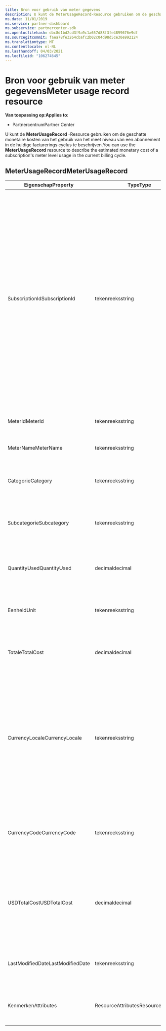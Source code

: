 ```yaml
---
title: Bron voor gebruik van meter gegevens
description: U kunt de MeterUsageRecord-Resource gebruiken om de geschatte monetaire kosten van het gebruik van het meet niveau van een abonnement in de huidige facturerings cyclus te beschrijven.
ms.date: 11/01/2019
ms.service: partner-dashboard
ms.subservice: partnercenter-sdk
ms.openlocfilehash: dbc8d1bd2cd3f9a9c1a657d88f3fe4899676e9df
ms.sourcegitcommit: faea78fe3264cbafc2b02c04d98d5ce30e992124
ms.translationtype: MT
ms.contentlocale: nl-NL
ms.lasthandoff: 04/03/2021
ms.locfileid: "106274645"
---
```

# <a name="meter-usage-record-resource"></a><span data-ttu-id="9fddc-103">Bron voor gebruik van meter gegevens</span><span class="sxs-lookup"><span data-stu-id="9fddc-103">Meter usage record resource</span></span>

<span data-ttu-id="9fddc-104">**Van toepassing op:**</span><span class="sxs-lookup"><span data-stu-id="9fddc-104">**Applies to:**</span></span>

- <span data-ttu-id="9fddc-105">Partnercentrum</span><span class="sxs-lookup"><span data-stu-id="9fddc-105">Partner Center</span></span>

<span data-ttu-id="9fddc-106">U kunt de **MeterUsageRecord** -Resource gebruiken om de geschatte monetaire kosten van het gebruik van het meet niveau van een abonnement in de huidige facturerings cyclus te beschrijven.</span><span class="sxs-lookup"><span data-stu-id="9fddc-106">You can use the **MeterUsageRecord** resource to describe the estimated monetary cost of a subscription's meter level usage in the current billing cycle.</span></span>

## <a name="meterusagerecord"></a><span data-ttu-id="9fddc-107">MeterUsageRecord</span><span class="sxs-lookup"><span data-stu-id="9fddc-107">MeterUsageRecord</span></span>

| <span data-ttu-id="9fddc-108">Eigenschap</span><span class="sxs-lookup"><span data-stu-id="9fddc-108">Property</span></span>         | <span data-ttu-id="9fddc-109">Type</span><span class="sxs-lookup"><span data-stu-id="9fddc-109">Type</span></span>               | <span data-ttu-id="9fddc-110">Beschrijving</span><span class="sxs-lookup"><span data-stu-id="9fddc-110">Description</span></span>                                                                                                                                                                                                                                                                                                                                                                                         |
|------------------|--------------------|-----------------------------------------------------------------------------------------------------------------------------------------------------------------------------------------------------------------------------------------------------------------------------------------------------------------------------------------------------------------------------------------------------|
| <span data-ttu-id="9fddc-111">SubscriptionId</span><span class="sxs-lookup"><span data-stu-id="9fddc-111">SubscriptionId</span></span>   | <span data-ttu-id="9fddc-112">tekenreeks</span><span class="sxs-lookup"><span data-stu-id="9fddc-112">string</span></span>             | <span data-ttu-id="9fddc-113">Een GUID die overeenkomt met de id van een partner centrum- [abonnements resource](subscription-resources.md#subscription), die een Microsoft Azure (MS-AZR-0145P) of een Azure-abonnement vertegenwoordigt.</span><span class="sxs-lookup"><span data-stu-id="9fddc-113">A GUID corresponding to the identifier of a Partner Center [subscription resource](subscription-resources.md#subscription), which represents a Microsoft Azure (MS-AZR-0145P) subscription or an Azure plan.</span></span> <span data-ttu-id="9fddc-114">Voor Microsoft Azure (MS-AZR-0145P)-abonnementen is deze waarde de commerce-abonnements-id.</span><span class="sxs-lookup"><span data-stu-id="9fddc-114">For Microsoft Azure (MS-AZR-0145P) subscriptions,, this value is the commerce subscription identifier.</span></span> <span data-ttu-id="9fddc-115">Voor Azure-plannen voor abonnements abonnementen is deze waarde de Azure plan-id.</span><span class="sxs-lookup"><span data-stu-id="9fddc-115">For Azure plan subscription resources, this value is the Azure plan identifier.</span></span> |
| <span data-ttu-id="9fddc-116">MeterId</span><span class="sxs-lookup"><span data-stu-id="9fddc-116">MeterId</span></span>          | <span data-ttu-id="9fddc-117">tekenreeks</span><span class="sxs-lookup"><span data-stu-id="9fddc-117">string</span></span>             | <span data-ttu-id="9fddc-118">Hiermee wordt de meter-id opgehaald of ingesteld.</span><span class="sxs-lookup"><span data-stu-id="9fddc-118">Gets or sets the meter identifier.</span></span>                                                                                                                                                                                                                                                                                                                                                                  |
| <span data-ttu-id="9fddc-119">MeterName</span><span class="sxs-lookup"><span data-stu-id="9fddc-119">MeterName</span></span>        | <span data-ttu-id="9fddc-120">tekenreeks</span><span class="sxs-lookup"><span data-stu-id="9fddc-120">string</span></span>             | <span data-ttu-id="9fddc-121">Hiermee wordt de naam van de meter opgehaald of ingesteld.</span><span class="sxs-lookup"><span data-stu-id="9fddc-121">Gets or sets the meter name.</span></span>                                                                                                                                                                                                                                                                                                                                                                        |
| <span data-ttu-id="9fddc-122">Categorie</span><span class="sxs-lookup"><span data-stu-id="9fddc-122">Category</span></span>         | <span data-ttu-id="9fddc-123">tekenreeks</span><span class="sxs-lookup"><span data-stu-id="9fddc-123">string</span></span>             | <span data-ttu-id="9fddc-124">Hiermee wordt de Azure-resource categorie opgehaald of ingesteld.</span><span class="sxs-lookup"><span data-stu-id="9fddc-124">Gets or sets the Azure resource category.</span></span>                                                                                                                                                                                                                                                                                                                                                           |
| <span data-ttu-id="9fddc-125">Subcategorie</span><span class="sxs-lookup"><span data-stu-id="9fddc-125">Subcategory</span></span>      | <span data-ttu-id="9fddc-126">tekenreeks</span><span class="sxs-lookup"><span data-stu-id="9fddc-126">string</span></span>             | <span data-ttu-id="9fddc-127">Hiermee wordt de subcategorie van Azure-resource opgehaald of ingesteld.</span><span class="sxs-lookup"><span data-stu-id="9fddc-127">Gets or sets the Azure resource sub-category.</span></span>                                                                                                                                                                                                                                                                                                                                                       |
| <span data-ttu-id="9fddc-128">QuantityUsed</span><span class="sxs-lookup"><span data-stu-id="9fddc-128">QuantityUsed</span></span>     | <span data-ttu-id="9fddc-129">decimal</span><span class="sxs-lookup"><span data-stu-id="9fddc-129">decimal</span></span>            | <span data-ttu-id="9fddc-130">Hiermee wordt de hoeveelheid van de gebruikte Azure-resource opgehaald of ingesteld.</span><span class="sxs-lookup"><span data-stu-id="9fddc-130">Gets or sets the quantity of the Azure resource used.</span></span>                                                                                                                                                                                                                                                                                                                                               |
| <span data-ttu-id="9fddc-131">Eenheid</span><span class="sxs-lookup"><span data-stu-id="9fddc-131">Unit</span></span>             | <span data-ttu-id="9fddc-132">tekenreeks</span><span class="sxs-lookup"><span data-stu-id="9fddc-132">string</span></span>             | <span data-ttu-id="9fddc-133">Hiermee wordt de maat eenheid voor de Azure-resource opgehaald of ingesteld.</span><span class="sxs-lookup"><span data-stu-id="9fddc-133">Gets or sets the unit of measure for the Azure resource.</span></span>                                                                                                                                                                                                                                                                                                                                            |
| <span data-ttu-id="9fddc-134">Totale</span><span class="sxs-lookup"><span data-stu-id="9fddc-134">TotalCost</span></span>        | <span data-ttu-id="9fddc-135">decimal</span><span class="sxs-lookup"><span data-stu-id="9fddc-135">decimal</span></span>            | <span data-ttu-id="9fddc-136">Hiermee worden de geschatte totale kosten van het gebruik opgehaald of ingesteld.</span><span class="sxs-lookup"><span data-stu-id="9fddc-136">Gets or sets the estimated total cost of usage.</span></span>                                                                                                                                                                                                                                                                                                                                                     |
| <span data-ttu-id="9fddc-137">CurrencyLocale</span><span class="sxs-lookup"><span data-stu-id="9fddc-137">CurrencyLocale</span></span>   | <span data-ttu-id="9fddc-138">tekenreeks</span><span class="sxs-lookup"><span data-stu-id="9fddc-138">string</span></span>             | <span data-ttu-id="9fddc-139">De land instelling waarin het abonnement is gebruikt.</span><span class="sxs-lookup"><span data-stu-id="9fddc-139">The locale in which the subscription was used.</span></span> <span data-ttu-id="9fddc-140">Deze eigenschap bepaalt de valuta die op de factuur wordt gebruikt.</span><span class="sxs-lookup"><span data-stu-id="9fddc-140">This property determines the currency that is used on the invoice.</span></span> <span data-ttu-id="9fddc-141">Deze eigenschap is beschikbaar voor de Microsoft Azure-abonnementen (MS-AZR-0145P).</span><span class="sxs-lookup"><span data-stu-id="9fddc-141">This property is available for Microsoft Azure (MS-AZR-0145P) subscriptions.</span></span>                                                                                                                                                                                                      |
| <span data-ttu-id="9fddc-142">CurrencyCode</span><span class="sxs-lookup"><span data-stu-id="9fddc-142">CurrencyCode</span></span>     | <span data-ttu-id="9fddc-143">tekenreeks</span><span class="sxs-lookup"><span data-stu-id="9fddc-143">string</span></span>             | <span data-ttu-id="9fddc-144">Hiermee wordt de valuta code opgehaald of ingesteld.</span><span class="sxs-lookup"><span data-stu-id="9fddc-144">Gets or sets the currency code.</span></span> <span data-ttu-id="9fddc-145">Deze eigenschap is beschikbaar voor Azure-abonnementen.</span><span class="sxs-lookup"><span data-stu-id="9fddc-145">This property is available for Azure plans.</span></span>                                                                                                                                                                                                                                                                                                                         |
| <span data-ttu-id="9fddc-146">USDTotalCost</span><span class="sxs-lookup"><span data-stu-id="9fddc-146">USDTotalCost</span></span>     | <span data-ttu-id="9fddc-147">decimal</span><span class="sxs-lookup"><span data-stu-id="9fddc-147">decimal</span></span>            | <span data-ttu-id="9fddc-148">Hiermee worden de geschatte totale kosten in USD opgehaald of ingesteld.</span><span class="sxs-lookup"><span data-stu-id="9fddc-148">Gets or sets the estimated total cost in USD.</span></span> <span data-ttu-id="9fddc-149">Deze eigenschap is beschikbaar voor Azure-abonnementen.</span><span class="sxs-lookup"><span data-stu-id="9fddc-149">This property is available for Azure plans.</span></span>                                                                                                                                                                                                                                                                                                           |
| <span data-ttu-id="9fddc-150">LastModifiedDate</span><span class="sxs-lookup"><span data-stu-id="9fddc-150">LastModifiedDate</span></span> | <span data-ttu-id="9fddc-151">tekenreeks</span><span class="sxs-lookup"><span data-stu-id="9fddc-151">string</span></span>             | <span data-ttu-id="9fddc-152">De dag (in datum-tijd notatie) waarop deze record voor het laatst is gewijzigd.</span><span class="sxs-lookup"><span data-stu-id="9fddc-152">The day (in date-time format) that this record was last modified.</span></span>                                                                                                                                                                                                                                                                                                                                   |
| <span data-ttu-id="9fddc-153">Kenmerken</span><span class="sxs-lookup"><span data-stu-id="9fddc-153">Attributes</span></span>       | <span data-ttu-id="9fddc-154">ResourceAttributes</span><span class="sxs-lookup"><span data-stu-id="9fddc-154">ResourceAttributes</span></span> | <span data-ttu-id="9fddc-155">De meta gegevens kenmerken die overeenkomen met de resource.</span><span class="sxs-lookup"><span data-stu-id="9fddc-155">The metadata attributes corresponding to the resource.</span></span>                                                                                                                                                                                                                                                                                                                                              |
